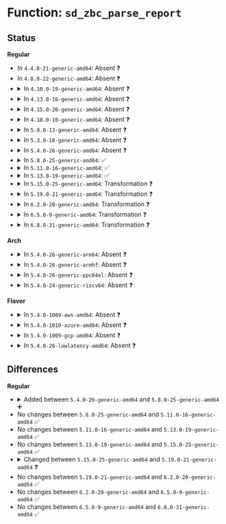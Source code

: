 # Function: <code>sd_zbc_parse_report</code>

## Status
<b>Regular</b>
<ul>
<li>
In <code>4.4.0-21-generic-amd64</code>: Absent ❓
</li>
<li>
In <code>4.8.0-22-generic-amd64</code>: Absent ❓
</li>
<li>
<details>
<summary>In <code>4.10.0-19-generic-amd64</code>: Absent ❓</summary>

```json
{
  "name": "sd_zbc_parse_report",
  "collision_type": "Unique Static",
  "inline_type": "Full",
  "funcs": [
    {
      "addr": 18446744071585432198,
      "name": "sd_zbc_parse_report",
      "external": false,
      "loc": "drivers/scsi/sd_zbc.c:61",
      "file": "drivers/scsi/sd_zbc.c",
      "inline": "not declared, inlined",
      "caller_inline": [
        "drivers/scsi/sd_zbc.c:sd_zbc_report_zones_complete"
      ],
      "caller_func": []
    }
  ],
  "symbols": []
}
```
</details>
</li>
<li>
<details>
<summary>In <code>4.13.0-16-generic-amd64</code>: Absent ❓</summary>

```json
{
  "name": "sd_zbc_parse_report",
  "collision_type": "Unique Static",
  "inline_type": "Full",
  "funcs": [
    {
      "addr": 18446744071585516776,
      "name": "sd_zbc_parse_report",
      "external": false,
      "loc": "drivers/scsi/sd_zbc.c:61",
      "file": "drivers/scsi/sd_zbc.c",
      "inline": "not declared, inlined",
      "caller_inline": [
        "drivers/scsi/sd_zbc.c:sd_zbc_report_zones_complete"
      ],
      "caller_func": []
    }
  ],
  "symbols": []
}
```
</details>
</li>
<li>
<details>
<summary>In <code>4.15.0-20-generic-amd64</code>: Absent ❓</summary>

```json
{
  "name": "sd_zbc_parse_report",
  "collision_type": "Unique Static",
  "inline_type": "Full",
  "funcs": [
    {
      "addr": 18446744071585948488,
      "name": "sd_zbc_parse_report",
      "external": false,
      "loc": "drivers/scsi/sd_zbc.c:42",
      "file": "drivers/scsi/sd_zbc.c",
      "inline": "not declared, inlined",
      "caller_inline": [
        "drivers/scsi/sd_zbc.c:sd_zbc_report_zones_complete"
      ],
      "caller_func": []
    }
  ],
  "symbols": []
}
```
</details>
</li>
<li>
<details>
<summary>In <code>4.18.0-10-generic-amd64</code>: Absent ❓</summary>

```json
{
  "name": "sd_zbc_parse_report",
  "collision_type": "Unique Static",
  "inline_type": "Full",
  "funcs": [
    {
      "addr": 18446744071586196096,
      "name": "sd_zbc_parse_report",
      "external": false,
      "loc": "drivers/scsi/sd_zbc.c:42",
      "file": "drivers/scsi/sd_zbc.c",
      "inline": "not declared, inlined",
      "caller_inline": [
        "drivers/scsi/sd_zbc.c:sd_zbc_report_zones_complete"
      ],
      "caller_func": []
    }
  ],
  "symbols": []
}
```
</details>
</li>
<li>
<details>
<summary>In <code>5.0.0-13-generic-amd64</code>: Absent ❓</summary>

```json
{
  "name": "sd_zbc_parse_report",
  "collision_type": "Unique Static",
  "inline_type": "Full",
  "funcs": [
    {
      "addr": 18446744071586338157,
      "name": "sd_zbc_parse_report",
      "external": false,
      "loc": "drivers/scsi/sd_zbc.c:42",
      "file": "drivers/scsi/sd_zbc.c",
      "inline": "not declared, inlined",
      "caller_inline": [
        "drivers/scsi/sd_zbc.c:sd_zbc_report_zones"
      ],
      "caller_func": []
    }
  ],
  "symbols": []
}
```
</details>
</li>
<li>
<details>
<summary>In <code>5.3.0-18-generic-amd64</code>: Absent ❓</summary>

```json
{
  "name": "sd_zbc_parse_report",
  "collision_type": "Unique Static",
  "inline_type": "Full",
  "funcs": [
    {
      "addr": 18446744071586581458,
      "name": "sd_zbc_parse_report",
      "external": false,
      "loc": "drivers/scsi/sd_zbc.c:30",
      "file": "drivers/scsi/sd_zbc.c",
      "inline": "not declared, inlined",
      "caller_inline": [
        "drivers/scsi/sd_zbc.c:sd_zbc_report_zones"
      ],
      "caller_func": []
    }
  ],
  "symbols": []
}
```
</details>
</li>
<li>
<details>
<summary>In <code>5.4.0-26-generic-amd64</code>: Absent ❓</summary>

```json
{
  "name": "sd_zbc_parse_report",
  "collision_type": "Unique Static",
  "inline_type": "Full",
  "funcs": [
    {
      "addr": 18446744071586728818,
      "name": "sd_zbc_parse_report",
      "external": false,
      "loc": "drivers/scsi/sd_zbc.c:30",
      "file": "drivers/scsi/sd_zbc.c",
      "inline": "not declared, inlined",
      "caller_inline": [
        "drivers/scsi/sd_zbc.c:sd_zbc_report_zones"
      ],
      "caller_func": []
    }
  ],
  "symbols": []
}
```
</details>
</li>
<li>
<details>
<summary>In <code>5.8.0-25-generic-amd64</code>: ✅</summary>

```c
int sd_zbc_parse_report(struct scsi_disk * sdkp, u8 * buf, unsigned int idx, report_zones_cb cb, void * data)
```

```json
{
  "name": "sd_zbc_parse_report",
  "collision_type": "Unique Static",
  "inline_type": "No",
  "funcs": [
    {
      "addr": 18446744071587529760,
      "name": "sd_zbc_parse_report",
      "external": false,
      "loc": "drivers/scsi/sd_zbc.c:47",
      "file": "drivers/scsi/sd_zbc.c",
      "inline": "seen, unknown",
      "caller_inline": [],
      "caller_func": [
        "drivers/scsi/sd_zbc.c:sd_zbc_update_wp_offset_workfn",
        "drivers/scsi/sd_zbc.c:sd_zbc_report_zones"
      ]
    }
  ],
  "symbols": [
    {
      "addr": 18446744071587529760,
      "name": "sd_zbc_parse_report",
      "section": ".text",
      "bind": "STB_LOCAL",
      "size": 346
    }
  ]
}
```
</details>
</li>
<li>
<details>
<summary>In <code>5.11.0-16-generic-amd64</code>: ✅</summary>

```c
int sd_zbc_parse_report(struct scsi_disk * sdkp, u8 * buf, unsigned int idx, report_zones_cb cb, void * data)
```

```json
{
  "name": "sd_zbc_parse_report",
  "collision_type": "Unique Static",
  "inline_type": "No",
  "funcs": [
    {
      "addr": 18446744071587596592,
      "name": "sd_zbc_parse_report",
      "external": false,
      "loc": "drivers/scsi/sd_zbc.c:47",
      "file": "drivers/scsi/sd_zbc.c",
      "inline": "seen, unknown",
      "caller_inline": [],
      "caller_func": [
        "drivers/scsi/sd_zbc.c:sd_zbc_update_wp_offset_workfn",
        "drivers/scsi/sd_zbc.c:sd_zbc_report_zones"
      ]
    }
  ],
  "symbols": [
    {
      "addr": 18446744071587596592,
      "name": "sd_zbc_parse_report",
      "section": ".text",
      "bind": "STB_LOCAL",
      "size": 312
    }
  ]
}
```
</details>
</li>
<li>
<details>
<summary>In <code>5.13.0-19-generic-amd64</code>: ✅</summary>

```c
int sd_zbc_parse_report(struct scsi_disk * sdkp, u8 * buf, unsigned int idx, report_zones_cb cb, void * data)
```

```json
{
  "name": "sd_zbc_parse_report",
  "collision_type": "Unique Static",
  "inline_type": "No",
  "funcs": [
    {
      "addr": 18446744071587477680,
      "name": "sd_zbc_parse_report",
      "external": false,
      "loc": "drivers/scsi/sd_zbc.c:47",
      "file": "drivers/scsi/sd_zbc.c",
      "inline": "seen, unknown",
      "caller_inline": [],
      "caller_func": [
        "drivers/scsi/sd_zbc.c:sd_zbc_update_wp_offset_workfn",
        "drivers/scsi/sd_zbc.c:sd_zbc_report_zones"
      ]
    }
  ],
  "symbols": [
    {
      "addr": 18446744071587477680,
      "name": "sd_zbc_parse_report",
      "section": ".text",
      "bind": "STB_LOCAL",
      "size": 317
    }
  ]
}
```
</details>
</li>
<li>
<details>
<summary>In <code>5.15.0-25-generic-amd64</code>: Transformation ❓</summary>

```c
int sd_zbc_parse_report(struct scsi_disk * sdkp, u8 * buf, unsigned int idx, report_zones_cb cb, void * data)
```

```json
{
  "name": "sd_zbc_parse_report",
  "collision_type": "Unique Static",
  "inline_type": "No",
  "funcs": [
    {
      "addr": 0,
      "name": "sd_zbc_parse_report",
      "external": false,
      "loc": "drivers/scsi/sd_zbc.c:47",
      "file": "drivers/scsi/sd_zbc.c",
      "inline": "seen, unknown",
      "caller_inline": [],
      "caller_func": [
        "drivers/scsi/sd_zbc.c:sd_zbc_update_wp_offset_workfn",
        "drivers/scsi/sd_zbc.c:sd_zbc_report_zones"
      ]
    }
  ],
  "symbols": [
    {
      "addr": 18446744071588053872,
      "name": "sd_zbc_parse_report",
      "section": ".text",
      "bind": "STB_LOCAL",
      "size": 370
    },
    {
      "addr": 18446744071592529918,
      "name": "sd_zbc_parse_report.cold",
      "section": ".text",
      "bind": "STB_LOCAL",
      "size": 175
    }
  ]
}
```
</details>
</li>
<li>
<details>
<summary>In <code>5.19.0-21-generic-amd64</code>: Transformation ❓</summary>

```c
int sd_zbc_parse_report(struct scsi_disk * sdkp, const u8 * buf, unsigned int idx, report_zones_cb cb, void * data)
```

```json
{
  "name": "sd_zbc_parse_report",
  "collision_type": "Unique Static",
  "inline_type": "No",
  "funcs": [
    {
      "addr": 0,
      "name": "sd_zbc_parse_report",
      "external": false,
      "loc": "drivers/scsi/sd_zbc.c:73",
      "file": "drivers/scsi/sd_zbc.c",
      "inline": "seen, unknown",
      "caller_inline": [],
      "caller_func": [
        "drivers/scsi/sd_zbc.c:sd_zbc_update_wp_offset_workfn",
        "drivers/scsi/sd_zbc.c:sd_zbc_report_zones"
      ]
    }
  ],
  "symbols": [
    {
      "addr": 18446744071589419104,
      "name": "sd_zbc_parse_report",
      "section": ".text",
      "bind": "STB_LOCAL",
      "size": 725
    },
    {
      "addr": 18446744071594401543,
      "name": "sd_zbc_parse_report.cold",
      "section": ".text",
      "bind": "STB_LOCAL",
      "size": 428
    }
  ]
}
```
</details>
</li>
<li>
<details>
<summary>In <code>6.2.0-20-generic-amd64</code>: Transformation ❓</summary>

```c
int sd_zbc_parse_report(struct scsi_disk * sdkp, const u8 * buf, unsigned int idx, report_zones_cb cb, void * data)
```

```json
{
  "name": "sd_zbc_parse_report",
  "collision_type": "Unique Static",
  "inline_type": "No",
  "funcs": [
    {
      "addr": 0,
      "name": "sd_zbc_parse_report",
      "external": false,
      "loc": "drivers/scsi/sd_zbc.c:76",
      "file": "drivers/scsi/sd_zbc.c",
      "inline": "seen, unknown",
      "caller_inline": [],
      "caller_func": [
        "drivers/scsi/sd_zbc.c:sd_zbc_update_wp_offset_workfn",
        "drivers/scsi/sd_zbc.c:sd_zbc_report_zones"
      ]
    }
  ],
  "symbols": [
    {
      "addr": 18446744071590995328,
      "name": "sd_zbc_parse_report",
      "section": ".text",
      "bind": "STB_LOCAL",
      "size": 725
    },
    {
      "addr": 18446744071596261500,
      "name": "sd_zbc_parse_report.cold",
      "section": ".text",
      "bind": "STB_LOCAL",
      "size": 428
    }
  ]
}
```
</details>
</li>
<li>
<details>
<summary>In <code>6.5.0-9-generic-amd64</code>: Transformation ❓</summary>

```c
int sd_zbc_parse_report(struct scsi_disk * sdkp, const u8 * buf, unsigned int idx, report_zones_cb cb, void * data)
```

```json
{
  "name": "sd_zbc_parse_report",
  "collision_type": "Unique Static",
  "inline_type": "No",
  "funcs": [
    {
      "addr": 0,
      "name": "sd_zbc_parse_report",
      "external": false,
      "loc": "drivers/scsi/sd_zbc.c:76",
      "file": "drivers/scsi/sd_zbc.c",
      "inline": "seen, unknown",
      "caller_inline": [],
      "caller_func": [
        "drivers/scsi/sd_zbc.c:sd_zbc_update_wp_offset_workfn",
        "drivers/scsi/sd_zbc.c:sd_zbc_report_zones"
      ]
    }
  ],
  "symbols": [
    {
      "addr": 18446744071591349008,
      "name": "sd_zbc_parse_report",
      "section": ".text",
      "bind": "STB_LOCAL",
      "size": 738
    },
    {
      "addr": 18446744071596789704,
      "name": "sd_zbc_parse_report.cold",
      "section": ".text",
      "bind": "STB_LOCAL",
      "size": 428
    }
  ]
}
```
</details>
</li>
<li>
<details>
<summary>In <code>6.8.0-31-generic-amd64</code>: Transformation ❓</summary>

```c
int sd_zbc_parse_report(struct scsi_disk * sdkp, const u8 * buf, unsigned int idx, report_zones_cb cb, void * data)
```

```json
{
  "name": "sd_zbc_parse_report",
  "collision_type": "Unique Static",
  "inline_type": "No",
  "funcs": [
    {
      "addr": 0,
      "name": "sd_zbc_parse_report",
      "external": false,
      "loc": "drivers/scsi/sd_zbc.c:76",
      "file": "drivers/scsi/sd_zbc.c",
      "inline": "seen, unknown",
      "caller_inline": [],
      "caller_func": [
        "drivers/scsi/sd_zbc.c:sd_zbc_update_wp_offset_workfn",
        "drivers/scsi/sd_zbc.c:sd_zbc_report_zones"
      ]
    }
  ],
  "symbols": [
    {
      "addr": 18446744071591698912,
      "name": "sd_zbc_parse_report",
      "section": ".text",
      "bind": "STB_LOCAL",
      "size": 738
    },
    {
      "addr": 18446744071597698829,
      "name": "sd_zbc_parse_report.cold",
      "section": ".text",
      "bind": "STB_LOCAL",
      "size": 428
    }
  ]
}
```
</details>
</li>
</ul>
<b>Arch</b>
<ul>
<li>
<details>
<summary>In <code>5.4.0-26-generic-arm64</code>: Absent ❓</summary>

```json
{
  "name": "sd_zbc_parse_report",
  "collision_type": "Unique Static",
  "inline_type": "Full",
  "funcs": [
    {
      "addr": 18446603336499640140,
      "name": "sd_zbc_parse_report",
      "external": false,
      "loc": "drivers/scsi/sd_zbc.c:30",
      "file": "drivers/scsi/sd_zbc.c",
      "inline": "not declared, inlined",
      "caller_inline": [
        "drivers/scsi/sd_zbc.c:sd_zbc_report_zones"
      ],
      "caller_func": []
    }
  ],
  "symbols": []
}
```
</details>
</li>
<li>
<details>
<summary>In <code>5.4.0-26-generic-armhf</code>: Absent ❓</summary>

```json
{
  "name": "sd_zbc_parse_report",
  "collision_type": "Unique Static",
  "inline_type": "Full",
  "funcs": [
    {
      "addr": 3232094800,
      "name": "sd_zbc_parse_report",
      "external": false,
      "loc": "drivers/scsi/sd_zbc.c:30",
      "file": "drivers/scsi/sd_zbc.c",
      "inline": "not declared, inlined",
      "caller_inline": [
        "drivers/scsi/sd_zbc.c:sd_zbc_report_zones"
      ],
      "caller_func": []
    }
  ],
  "symbols": []
}
```
</details>
</li>
<li>
<details>
<summary>In <code>5.4.0-26-generic-ppc64el</code>: Absent ❓</summary>

```json
{
  "name": "sd_zbc_parse_report",
  "collision_type": "Unique Static",
  "inline_type": "Full",
  "funcs": [
    {
      "addr": 13835058055292961712,
      "name": "sd_zbc_parse_report",
      "external": false,
      "loc": "drivers/scsi/sd_zbc.c:30",
      "file": "drivers/scsi/sd_zbc.c",
      "inline": "not declared, inlined",
      "caller_inline": [
        "drivers/scsi/sd_zbc.c:sd_zbc_report_zones"
      ],
      "caller_func": []
    }
  ],
  "symbols": []
}
```
</details>
</li>
<li>
<details>
<summary>In <code>5.4.0-24-generic-riscv64</code>: Absent ❓</summary>

```json
{
  "name": "sd_zbc_parse_report",
  "collision_type": "Unique Static",
  "inline_type": "Full",
  "funcs": [
    {
      "addr": 18446743936276822906,
      "name": "sd_zbc_parse_report",
      "external": false,
      "loc": "drivers/scsi/sd_zbc.c:30",
      "file": "drivers/scsi/sd_zbc.c",
      "inline": "not declared, inlined",
      "caller_inline": [
        "drivers/scsi/sd_zbc.c:sd_zbc_report_zones"
      ],
      "caller_func": []
    }
  ],
  "symbols": []
}
```
</details>
</li>
</ul>
<b>Flavor</b>
<ul>
<li>
<details>
<summary>In <code>5.4.0-1009-aws-amd64</code>: Absent ❓</summary>

```json
{
  "name": "sd_zbc_parse_report",
  "collision_type": "Unique Static",
  "inline_type": "Full",
  "funcs": [
    {
      "addr": 18446744071586419298,
      "name": "sd_zbc_parse_report",
      "external": false,
      "loc": "drivers/scsi/sd_zbc.c:30",
      "file": "drivers/scsi/sd_zbc.c",
      "inline": "not declared, inlined",
      "caller_inline": [
        "drivers/scsi/sd_zbc.c:sd_zbc_report_zones"
      ],
      "caller_func": []
    }
  ],
  "symbols": []
}
```
</details>
</li>
<li>
<details>
<summary>In <code>5.4.0-1010-azure-amd64</code>: Absent ❓</summary>

```json
{
  "name": "sd_zbc_parse_report",
  "collision_type": "Unique Static",
  "inline_type": "Full",
  "funcs": [
    {
      "addr": 18446744071586295554,
      "name": "sd_zbc_parse_report",
      "external": false,
      "loc": "drivers/scsi/sd_zbc.c:30",
      "file": "drivers/scsi/sd_zbc.c",
      "inline": "not declared, inlined",
      "caller_inline": [
        "drivers/scsi/sd_zbc.c:sd_zbc_report_zones"
      ],
      "caller_func": []
    }
  ],
  "symbols": []
}
```
</details>
</li>
<li>
<details>
<summary>In <code>5.4.0-1009-gcp-amd64</code>: Absent ❓</summary>

```json
{
  "name": "sd_zbc_parse_report",
  "collision_type": "Unique Static",
  "inline_type": "Full",
  "funcs": [
    {
      "addr": 18446744071586683378,
      "name": "sd_zbc_parse_report",
      "external": false,
      "loc": "drivers/scsi/sd_zbc.c:30",
      "file": "drivers/scsi/sd_zbc.c",
      "inline": "not declared, inlined",
      "caller_inline": [
        "drivers/scsi/sd_zbc.c:sd_zbc_report_zones"
      ],
      "caller_func": []
    }
  ],
  "symbols": []
}
```
</details>
</li>
<li>
<details>
<summary>In <code>5.4.0-26-lowlatency-amd64</code>: Absent ❓</summary>

```json
{
  "name": "sd_zbc_parse_report",
  "collision_type": "Unique Static",
  "inline_type": "Full",
  "funcs": [
    {
      "addr": 18446744071586789410,
      "name": "sd_zbc_parse_report",
      "external": false,
      "loc": "drivers/scsi/sd_zbc.c:30",
      "file": "drivers/scsi/sd_zbc.c",
      "inline": "not declared, inlined",
      "caller_inline": [
        "drivers/scsi/sd_zbc.c:sd_zbc_report_zones"
      ],
      "caller_func": []
    }
  ],
  "symbols": []
}
```
</details>
</li>
</ul>

## Differences
<b>Regular</b>
<ul>
<li>
<details>
<summary>Added between <code>5.4.0-26-generic-amd64</code> and <code>5.8.0-25-generic-amd64</code> ➕</summary>

```c
int sd_zbc_parse_report(struct scsi_disk * sdkp, u8 * buf, unsigned int idx, report_zones_cb cb, void * data)
```
</details>
</li>
<li>
No changes between <code>5.8.0-25-generic-amd64</code> and <code>5.11.0-16-generic-amd64</code> ✅
</li>
<li>
No changes between <code>5.11.0-16-generic-amd64</code> and <code>5.13.0-19-generic-amd64</code> ✅
</li>
<li>
No changes between <code>5.13.0-19-generic-amd64</code> and <code>5.15.0-25-generic-amd64</code> ✅
</li>
<li>
<details>
<summary>Changed between <code>5.15.0-25-generic-amd64</code> and <code>5.19.0-21-generic-amd64</code> ❓</summary>
<ul>
<li>
<b>Param type changed. </b>
<code>u8 * buf</code> ➡️ <code>const u8 * buf</code>
</li>
</ul>
</details>
</li>
<li>
No changes between <code>5.19.0-21-generic-amd64</code> and <code>6.2.0-20-generic-amd64</code> ✅
</li>
<li>
No changes between <code>6.2.0-20-generic-amd64</code> and <code>6.5.0-9-generic-amd64</code> ✅
</li>
<li>
No changes between <code>6.5.0-9-generic-amd64</code> and <code>6.8.0-31-generic-amd64</code> ✅
</li>
</ul>
